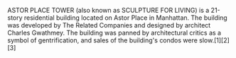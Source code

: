 ASTOR PLACE TOWER (also known as SCULPTURE FOR LIVING) is a 21-story residential building located on Astor Place in Manhattan. The building was developed by The Related Companies and designed by architect Charles Gwathmey. The building was panned by architectural critics as a symbol of gentrification, and sales of the building's condos were slow.[1][2][3]
